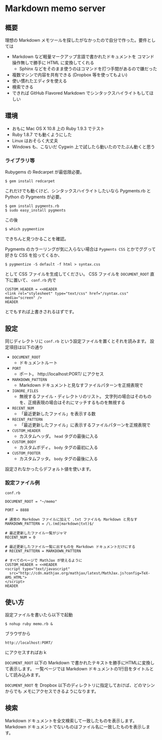 Markdown memo server
====

概要
----

理想の Markdown メモツールを探したがなかったので自分で作った。要件としては

- Markdown など軽量マークアップ言語で書かれたドキュメントを
  コマンド操作無しで勝手に HTML に変換してくれる
    - Sphinx などをそのまま使うのはコマンドを打つ手間があるので嫌だった
- 複数マシンで内容を共有できる (Dropbox 等を使ってもよい)
- 使い慣れたエディタを使える
- 検索できる
- できれば GitHub Flavored Markdown でシンタックスハイライトもしてほしい

環境
----

- おもに Mac OS X 10.8 上の Ruby 1.9.3 でテスト
- Ruby 1.8.7 でも動くようにした
- Linux はおそらく大丈夫
- Windows も、こないだ Cygwin 上で試したら動いたのでたぶん動くと思う

### ライブラリ等

Rubygems の Redcarpet が最低限必要。

    $ gem install redcarpet

これだけでも動くけど、シンタックスハイライトしたいなら Pygments.rb と Python の Pygments が必要。

    $ gem install pygments.rb
    $ sudo easy_install pygments

この後

    $ which pygmentize

できちんと見つかることを確認。

Pygments のカラーリングが気に入らない場合は
`Pygments CSS` とかでググって好きな CSS を拾ってくるか、

    $ pygmentize -S default -f html > syntax.css

として CSS ファイルを生成してください。
CSS ファイルを `DOCUMENT_ROOT` 直下に置いて、 `conf.rb` 内で

    CUSTOM_HEADER = <<HEADER
    <link rel="stylesheet" type="text/css" href="/syntax.css" media="screen" />
    HEADER

とでもすれば上書きされるはずです。

設定
----

同じディレクトリに `conf.rb` という設定ファイルを置くとそれを読みます。
設定項目は以下の通り

- `DOCUMENT_ROOT`
    - ドキュメントルート
- `PORT`
    - ポート。 http://localhost:PORT/ にアクセス
- `MARKDOWN_PATTERN`
    - Markdown ドキュメントと見なすファイルパターンを正規表現で
- `IGNORE_FILES`
    - 無視するファイル・ディレクトリのリスト。
      文字列の場合はそのものを、正規表現の場合はそれにマッチするものを無視する
- `RECENT_NUM`
    - 「最近更新したファイル」を表示する数
- `RECENT_PATTERN`
    - 「最近更新したファイル」に表示するファイルパターンを正規表現で
- `CUSTOM_HEADER`
    - カスタムヘッダ。 `head` タグの最後に入る
- `CUSTOM_BODY`
    - カスタムボディ。 `body` タグの最初に入る
- `CUSTOM_FOOTER`
    - カスタムフッタ。 `body` タグの最後に入る

設定されなかったらデフォルト値を使います。

### 設定ファイル例

`conf.rb`

    DOCUMENT_ROOT = "~/memo"

    PORT = 8888

    # 通常の Markdown ファイルに加えて .txt ファイルも Markdown と見なす
    MARKDOWN_PATTERN = /\.(md|markdown|txt)$/

    # 最近更新したファイル一覧がジャマ
    RECENT_NUM = 0

    # 最近更新したファイル一覧に出すものを Markdown ドキュメントだけにする
    # RECENT_PATTERN = MARKDOWN_PATTERN

    # すべてのページで MathJax が使えるように
    CUSTOM_HEADER = <<HEADER
    <script type="text/javascript"
      src="http://cdn.mathjax.org/mathjax/latest/MathJax.js?config=TeX-AMS_HTML">
    </script>
    HEADER

使い方
----

設定ファイルを書いたら以下で起動

    $ nohup ruby memo.rb &

ブラウザから

    http://localhost:PORT/

にアクセスすればおｋ

`DOCUMENT_ROOT` 以下の Markdown で書かれたテキストを勝手にHTMLに変換して表示します。
一覧ページでは Markdown ドキュメントの1行目をタイトルとして読み込みます。

`DOCUMENT_ROOT` を Dropbox 以下のディレクトリに指定しておけば、どのマシンからでも
メモにアクセスできるようになります。

検索
----

Markdown ドキュメントを全文検索して一致したものを表示します。
Markdown ドキュメントでないものはファイル名に一致したものを表示します。
